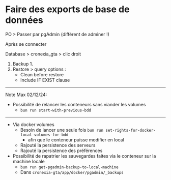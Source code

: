 # Faire des exports de base de données

PO > Passer par pgAdmin (différent de adminer !)

Après se connecter

Database > cronexia_gta > clic droit

1. Backup
   1. 
2. Restore > query options : 
   - Clean before restore
   - Include IF EXIST clause

---

Note Max 02/12/24:

- Possibilité de relancer les conteneurs sans viander les volumes
  - `bun run start-with-previous-bdd`
- ---
- Via docker volumes
  - Besoin de lancer une seule fois `bun run set-rights-for-docker-local-volumes-for-bdd`
    - afin que le conteneur puisse modifier en local
  - Rajouté la persistence des serveurs
  - Rajouté la persistence des préférences
- Possibilité de rapatrier les sauvegardes faites via le conteneur sur la machine locale
  - `bun run get-pgadmin-backup-to-local-machine`
  - Dans `cronexia-gta/app/docker/pgadmin/_backups`
